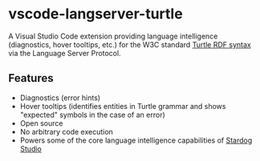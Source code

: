 # vscode-langserver-turtle

A Visual Studio Code extension providing language intelligence (diagnostics,
hover tooltips, etc.) for the W3C standard [Turtle RDF syntax](https://www.w3.org/TR/turtle/) via the Language
Server Protocol.

## Features

- Diagnostics (error hints)
- Hover tooltips (identifies entities in Turtle grammar and shows "expected"
symbols in the case of an error)
- Open source
- No arbitrary code execution
- Powers some of the core language intelligence capabilities of [Stardog Studio](https://www.stardog.com/studio/)
